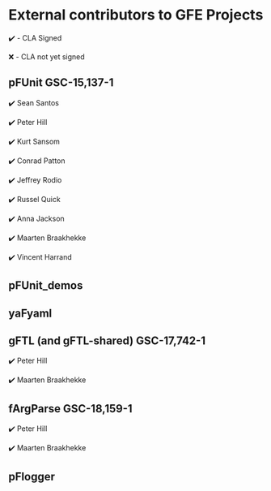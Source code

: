 # External contributors to GFE Projects

:heavy_check_mark: - CLA Signed

:x: - CLA not yet signed

## pFUnit GSC-15,137-1

:heavy_check_mark: Sean Santos 

:heavy_check_mark: Peter Hill

:heavy_check_mark: Kurt Sansom

:heavy_check_mark: Conrad Patton

:heavy_check_mark: Jeffrey Rodio

:heavy_check_mark: Russel Quick

:heavy_check_mark: Anna Jackson

:heavy_check_mark: Maarten Braakhekke

:heavy_check_mark: Vincent Harrand

## pFUnit_demos

## yaFyaml

## gFTL (and gFTL-shared)  GSC-17,742-1

:heavy_check_mark: Peter Hill

:heavy_check_mark: Maarten Braakhekke

## fArgParse  GSC-18,159-1

:heavy_check_mark: Peter Hill

:heavy_check_mark: Maarten Braakhekke

## pFlogger




